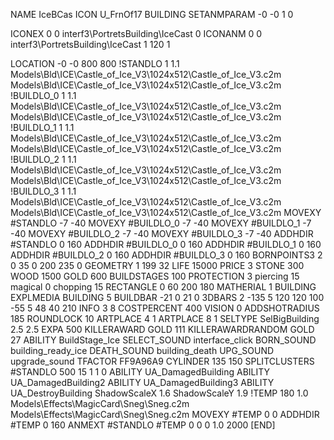 NAME IceBCas
ICON U_FrnOf17
BUILDING
SETANMPARAM -0 -0 1 0

ICONEX 0 0 interf3\PortretsBuilding\IceCast 0
ICONANM 0 0 interf3\PortretsBuilding\IceCast 1 120 1

LOCATION -0 -0 800 800
!STANDLO      1 1.1 Models\Bld\ICE\Castle_of_Ice_V3\1024x512\Castle_of_Ice_V3.c2m Models\Bld\ICE\Castle_of_Ice_V3\1024x512\Castle_of_Ice_V3.c2m
!BUILDLO_0    1 1.1 Models\Bld\ICE\Castle_of_Ice_V3\1024x512\Castle_of_Ice_V3.c2m Models\Bld\ICE\Castle_of_Ice_V3\1024x512\Castle_of_Ice_V3.c2m
!BUILDLO_1    1 1.1 Models\Bld\ICE\Castle_of_Ice_V3\1024x512\Castle_of_Ice_V3.c2m Models\Bld\ICE\Castle_of_Ice_V3\1024x512\Castle_of_Ice_V3.c2m
!BUILDLO_2    1 1.1 Models\Bld\ICE\Castle_of_Ice_V3\1024x512\Castle_of_Ice_V3.c2m Models\Bld\ICE\Castle_of_Ice_V3\1024x512\Castle_of_Ice_V3.c2m
!BUILDLO_3    1 1.1 Models\Bld\ICE\Castle_of_Ice_V3\1024x512\Castle_of_Ice_V3.c2m Models\Bld\ICE\Castle_of_Ice_V3\1024x512\Castle_of_Ice_V3.c2m
MOVEXY #STANDLO   -7 -40
MOVEXY #BUILDLO_0 -7 -40
MOVEXY #BUILDLO_1 -7 -40
MOVEXY #BUILDLO_2 -7 -40
MOVEXY #BUILDLO_3 -7 -40
ADDHDIR #STANDLO 0 160
ADDHDIR #BUILDLO_0 0 160
ADDHDIR #BUILDLO_1 0 160
ADDHDIR #BUILDLO_2 0 160
ADDHDIR #BUILDLO_3 0 160
BORNPOINTS3 2 0 35 0 200 235 0
GEOMETRY 1 199 32
LIFE     15000
PRICE 3 STONE 300 WOOD 1500 GOLD 600
BUILDSTAGES 100
PROTECTION 3 piercing 15 magical 0 chopping 15
RECTANGLE    0 60 200 180
MATHERIAL 1 BUILDING
EXPLMEDIA BUILDING 5
BUILDBAR    -21 0 21 0
3DBARS 2 -135 5 120 120 100 -55 5 48 40 210
INFO 3 8
COSTPERCENT 400
VISION 0
ADDSHOTRADIUS 185
ROUNDLOCK 10
ARTPLACE 4 1
ARTPLACE 8 1
SELTYPE SelBigBuilding 2.5 2.5
EXPA 500
KILLERAWARD             GOLD 111
KILLERAWARDRANDOM       GOLD 27
ABILITY BuildStage_Ice
SELECT_SOUND interface_click
BORN_SOUND building_ready_ice
DEATH_SOUND building_death
UPG_SOUND upgrade_sound
TFACTOR FF9A96A9
CYLINDER 135 150
SPLITCLUSTERS #STANDLO 500 15 1 1 0
ABILITY UA_DamagedBuilding
ABILITY UA_DamagedBuilding2
ABILITY UA_DamagedBuilding3
ABILITY UA_DestroyBuilding
ShadowScaleX 1.6
ShadowScaleY 1.9
!TEMP 180 1.0 Models\Effects\MagicCard\Sneg\Sneg.c2m Models\Effects\MagicCard\Sneg\Sneg.c2m
MOVEXY  #TEMP 0 0
ADDHDIR #TEMP 0 160
ANMEXT #STANDLO #TEMP 0 0 0 1.0 2000
[END]

